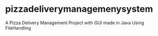 # pizzadeliverymanagemenysystem
A Pizza Delivery Management Project with GUI made in Java Using FileHandling 
